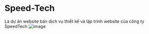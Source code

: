 # Speed-Tech
Là dự án website bán dịch vụ thiết kế và lập trình website của công ty SpeedTech
![image](https://github.com/user-attachments/assets/dfa0488c-e42c-4626-b82a-d04a9e069501)
